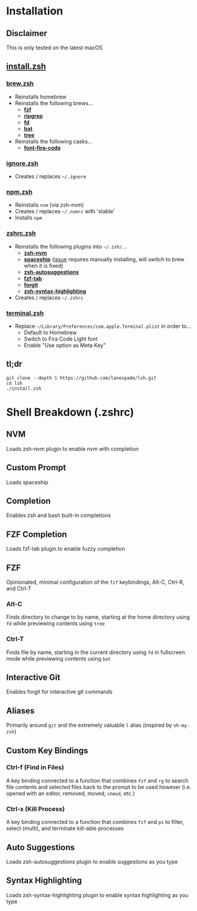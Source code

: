 # Installation

## Disclaimer
This is only tested on the latest macOS

## [install.zsh](https://github.com/lanespade/lsh/blob/master/install.zsh)

### [brew.zsh](https://github.com/lanespade/lsh/blob/master/brew.zsh)
* Reinstalls homebrew
* Reinstalls the following brews...
	* **[fzf](https://github.com/junegunn/fzf)**
	* **[ripgrep](https://github.com/BurntSushi/ripgrep)**
	* **[fd](https://github.com/sharkdp/fd)**
	* **[bat](https://github.com/sharkdp/bat)**
	* **[tree](https://en.wikipedia.org/wiki/Tree_(command))**
* Reinstalls the following casks...
	* **[font-fira-code](https://github.com/tonsky/FiraCode)**

### [ignore.zsh](https://github.com/lanespade/lsh/blob/master/ignore.zsh)
* Creates / replaces `~/.ignore`

### [npm.zsh](https://github.com/lanespade/lsh/blob/master/npm.zsh)
* Reinstalls `nvm` (via zsh-nvm)
* Creates / replaces `~/.nvmrc` with 'stable'
* Installs `npm`

### [zshrc.zsh](https://github.com/lanespade/lsh/blob/master/zshrc.zsh)
* Reinstalls the following plugins into `~/.zsh/`...
	* **[zsh-nvm](https://github.com/lukechilds/zsh-nvm)**
	* **[spaceship](https://github.com/spaceship-prompt/spaceship-prompt)** ([issue](https://github.com/spaceship-prompt/spaceship-prompt/issues/1057) requires manually installing, will switch to brew when it is fixed)
	* **[zsh-autosuggestions](https://github.com/zsh-users/zsh-autosuggestions)**
	* **[fzf-tab](https://github.com/Aloxaf/fzf-tab)**
	* **[forgit](https://github.com/wfxr/forgit)**
	* **[zsh-syntax-highlighting](https://github.com/zsh-users/zsh-syntax-highlighting)**
* Creates / replaces `~/.zshrc`

### [terminal.zsh](https://github.com/lanespade/lsh/blob/master/terminal.zsh)
* Replace `~/Library/Preferences/com.apple.Terminal.plist` in order to...
	* Default to Homebrew
	* Switch to Fira Code Light font
	* Enable "Use option as Meta Key"

## tl;dr

```
git clone --depth 1 https://github.com/lanespade/lsh.git
cd lsh
./install.zsh
```

# Shell Breakdown (.zshrc)

## NVM
Loads zsh-nvm plugin to enable nvm with completion 

## Custom Prompt
Loads spaceship

## Completion
Enables zsh and bash built-in completions

## FZF Completion
Loads fzf-tab plugin to enable fuzzy completion

## FZF
Opinionated, minimal configuration of the `fzf` keybindings, Alt-C, Ctrl-R, and Ctrl-T

### Alt-C
Finds directory to change to by name, starting at the home directory using `fd` while previewing contents using `tree`

### Ctrl-T
Finds file by name, starting in the current directory using `fd` in fullscreen mode while previewing contents using `bat`

## Interactive Git
Enables forgit for interactive git commands

## Aliases
Primarily around `git` and the extremely valuable `l` alias (inspired by `oh-my-zsh`)

## Custom Key Bindings

### Ctrl-f (Find in Files)
A key binding connected to a function that combines `fzf` and `rg` to search file contents and selected files back to the prompt to be used however (i.e. opened with an editor, removed, moved, `chmod`, etc.)

### Ctrl-x (Kill Process)
A key binding connected to a function that combines `fzf` and `ps` to filter, select (multi), and terminate kill-able processes

## Auto Suggestions
Loads zsh-autosuggestions plugin to enable suggestions as you type

## Syntax Highlighting
Loads zsh-syntax-highlighting plugin to enable syntax highlighting as you type
